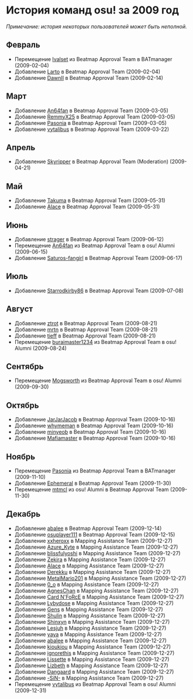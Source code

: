 # История команд osu! за 2009 год

*Примечание: история некоторых пользователей может быть неполной.*

## Февраль

- Перемещение [Ivalset](https://osu.ppy.sh/users/827) из Beatmap Approval Team в BATmanager (2009-02-04) <!-- https://osu.ppy.sh/community/forums/posts/81782 -->
- Добавление [Larto](https://osu.ppy.sh/users/12328) в Beatmap Approval Team (2009-02-04) <!-- https://osu.ppy.sh/community/forums/posts/81784 -->
- Добавление [DawnII](https://osu.ppy.sh/users/8399) в Beatmap Approval Team (2009-02-14) <!-- https://osu.ppy.sh/community/forums/posts/85866 -->

## Март

- Добавление [An64fan](https://osu.ppy.sh/users/38836) в Beatmap Approval Team (2009-03-05) <!-- https://osu.ppy.sh/community/forums/posts/93676 -->
- Добавление [RemmyX25](https://osu.ppy.sh/users/612) в Beatmap Approval Team (2009-03-05) <!-- https://osu.ppy.sh/community/forums/topics/10638?start=94936 -->
- Добавление [Pasonia](https://osu.ppy.sh/users/43345) в Beatmap Approval Team (2009-03-05)
- Добавление [vytalibus](https://osu.ppy.sh/users/10028) в Beatmap Approval Team (2009-03-22) <!-- https://osu.ppy.sh/community/forums/posts/101996 -->

## Апрель

- Добавление [Skyripper](https://osu.ppy.sh/users/31803) в Beatmap Approval Team (Moderation) (2009-04-21) <!-- https://osu.ppy.sh/community/forums/posts/114862 -->

## Май

- Добавление [Takuma](https://osu.ppy.sh/users/43677) в Beatmap Approval Team (2009-05-31) <!-- https://osu.ppy.sh/community/forums/topics/13511?start=133063 -->
- Добавление [Alace](https://osu.ppy.sh/users/25993) в Beatmap Approval Team (2009-05-31) <!-- https://osu.ppy.sh/community/forums/topics/13511?start=133063 -->

## Июнь

- Добавление [strager](https://osu.ppy.sh/users/64678) в Beatmap Approval Team (2009-06-12) <!-- https://osu.ppy.sh/community/forums/posts/140460 this account doesn't exist anymore? -->
- Перемещение [An64fan](https://osu.ppy.sh/users/38836) из Beatmap Approval Team в osu! Alumni (2009-06-15) <!-- https://osu.ppy.sh/community/forums/posts/141969 -->
- Добавление [Saturos-fangirl](https://osu.ppy.sh/users/11874) в Beatmap Approval Team (2009-06-17) <!-- https://osu.ppy.sh/community/forums/posts/143250 -->

## Июль

- Добавление [Starrodkirby86](https://osu.ppy.sh/users/410) в Beatmap Approval Team (2009-07-08) <!-- https://osu.ppy.sh/community/forums/topics/14929 -->

## Август

- Добавление [ztrot](https://osu.ppy.sh/users/6347) в Beatmap Approval Team (2009-08-21) <!-- https://osu.ppy.sh/community/forums/posts/185334 -->
- Добавление [mrtn](https://osu.ppy.sh/users/7013) в Beatmap Approval Team (2009-08-21)
- Добавление [tieff](https://osu.ppy.sh/users/89619) в Beatmap Approval Team (2009-08-21)
- Перемещение [buraimaster1234](https://osu.ppy.sh/users/5772) из Beatmap Approval Team в osu! Alumni (2009-08-24) <!-- https://osu.ppy.sh/community/forums/posts/188330 -->

## Сентябрь

- Перемещение [Mogsworth](https://osu.ppy.sh/users/4018) из Beatmap Approval Team в osu! Alumni (2009-09-30) <!-- https://osu.ppy.sh/community/forums/posts/213103 -->

## Октябрь

- Добавление [JarJarJacob](https://osu.ppy.sh/users/25615) в Beatmap Approval Team (2009-10-16) <!-- https://osu.ppy.sh/community/forums/topics/18674 -->
- Добавление [whymeman](https://osu.ppy.sh/users/51994) в Beatmap Approval Team (2009-10-16)
- Добавление [minyeob](https://osu.ppy.sh/users/9207) в Beatmap Approval Team (2009-10-16)
- Добавление [Mafiamaster](https://osu.ppy.sh/users/17695) в Beatmap Approval Team (2009-10-16)

## Ноябрь

- Перемещение [Pasonia](https://osu.ppy.sh/users/43345) из Beatmap Approval Team в BATmanager (2009-11-10) <!-- https://osu.ppy.sh/community/forums/topics/19833 -->
- Добавление [Ephemeral](https://osu.ppy.sh/users/102335) в Beatmap Approval Team (2009-11-30) <!-- https://osu.ppy.sh/community/forums/topics/20692 -->
- Перемещение [mtmcl](https://osu.ppy.sh/users/5960) из osu! Alumni в Beatmap Approval Team (2009-11-30) <!-- missing BAT to alumni -->

## Декабрь

- Добавление [abalee](https://osu.ppy.sh/users/13103) в Beatmap Approval Team (2009-12-14) <!-- https://osu.ppy.sh/community/forums/posts/267606 -->
- Добавление [osuplayer111](https://osu.ppy.sh/users/33599) в Beatmap Approval Team (2009-12-15) <!-- https://osu.ppy.sh/community/forums/topics/21251 -->
- Добавление [xxheroxx](https://osu.ppy.sh/users/25999) в Mapping Assistance Team (2009-12-27)
- Добавление [Azure_Kyte](https://osu.ppy.sh/users/66296) в Mapping Assistance Team (2009-12-27)
- Добавление [blissfulyoshi](https://osu.ppy.sh/users/20865) в Mapping Assistance Team (2009-12-27)
- Добавление [Zekira](https://osu.ppy.sh/users/36749) в Mapping Assistance Team (2009-12-27)
- Добавление [Alace](https://osu.ppy.sh/users/25993) в Mapping Assistance Team (2009-12-27)
- Добавление [Derekku](https://osu.ppy.sh/users/91341) в Mapping Assistance Team (2009-12-27)
- Добавление [MetalMario201](https://osu.ppy.sh/users/30655) в Mapping Assistance Team (2009-12-27)
- Добавление [0_o](https://osu.ppy.sh/users/56708) в Mapping Assistance Team (2009-12-27)
- Добавление [AgnesChan](https://osu.ppy.sh/users/136982) в Mapping Assistance Team (2009-12-27)
- Добавление [Card N'FoRcE](https://osu.ppy.sh/users/3936) в Mapping Assistance Team (2009-12-27)
- Добавление [Lybydose](https://osu.ppy.sh/users/64501) в Mapping Assistance Team (2009-12-27)
- Добавление [Gens](https://osu.ppy.sh/users/23062) в Mapping Assistance Team (2009-12-27)
- Добавление [Shulin](https://osu.ppy.sh/users/150488) в Mapping Assistance Team (2009-12-27)
- Добавление [Shinxyn](https://osu.ppy.sh/users/13996) в Mapping Assistance Team (2009-12-27)
- Добавление [Lesjuh](https://osu.ppy.sh/users/44308) в Mapping Assistance Team (2009-12-27)
- Добавление [yaya](https://osu.ppy.sh/users/50163) в Mapping Assistance Team (2009-12-27)
- Добавление [abalee](https://osu.ppy.sh/users/13103) в Mapping Assistance Team (2009-12-27)
- Добавление [kioukiou](https://osu.ppy.sh/users/12248) в Mapping Assistance Team (2009-12-27)
- Добавление [ignorethis](https://osu.ppy.sh/users/27343) в Mapping Assistance Team (2009-12-27)
- Добавление [Lissette](https://osu.ppy.sh/users/19835) в Mapping Assistance Team (2009-12-27)
- Добавление [Lizbeth](https://osu.ppy.sh/users/21970) в Mapping Assistance Team (2009-12-27)
- Добавление [Dangaard](https://osu.ppy.sh/users/19488) в Mapping Assistance Team (2009-12-27)
- Добавление [-SiN-](https://osu.ppy.sh/users/10560) в Mapping Assistance Team (2009-12-27) <!-- not sure if this guy was actually MAT but they're alumni now so they did *something* -->
- Перемещение [vytalibus](https://osu.ppy.sh/users/10028) из Beatmap Approval Team в osu! Alumni (2009-12-31) <!-- https://osu.ppy.sh/community/forums/topics/22094 -->

<!-- re new MAT spam, it seems like everyone in https://osu.ppy.sh/community/forums/topics/21682  without "OMIT" was supposed to pass, but some might not have accepted the invitation (or something else?). 
listed below are the people who should've been added but (probably) were not:
- Symbolic
- Gladi
- strager (account deleted, was already BAT?)
- Soradg123 (renamed to Torran)
-->

